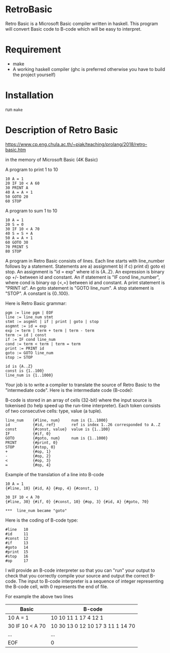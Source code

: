 # RetroBasic

Retro Basic is a Microsoft Basic compiler written in haskell. 
This program will convert Basic code to B-code which will be easy to interpret.

# Requirement
- make
- A working haskell compiler (ghc is preferred otherwise you have to build the project yourself)

# Installation

run `make`

# Description of Retro Basic
https://www.cp.eng.chula.ac.th/~piak/teaching/prolang/2018/retro-basic.htm

in the memory of Microsoft Basic (4K Basic)

A program to print 1 to 10
```
10 A = 1  
20 IF 10 < A 60  
30 PRINT A  
40 A = A + 1  
50 GOTO 20  
60 STOP
```
A program to sum 1 to 10
```
10 A = 1  
20 S = 0  
30 IF 10 < A 70  
40 S = S + A  
50 A = A + 1  
60 GOTO 30  
70 PRINT S  
80 STOP
```

A program in Retro Basic consists of lines.  Each line starts with line_number follows by a statement.  Statements are a) assignment b) if c) print d) goto e) stop.  An assignment is "id = exp" where id is {A..Z}.  An expression is binary op +/- between id and constant.
An if statement is "IF cond line_number", where cond is binary op {<,=} between id and constant.  A print statement is "PRINT id".  An goto statement is "GOTO line_num". A stop statement is "STOP".  A constant is {0..100}.

Here is Retro Basic grammar:

```
pgm := line pgm | EOF
line := line_num stmt
stmt := asgmnt | if | print | goto | stop
asgmnt := id = exp
exp := term | term + term | term - term
term := id | const
if := IF cond line_num
cond := term < term | term = term
print := PRINT id
goto := GOTO line_num
stop := STOP

id is {A..Z}
const is {1..100}
line_num is {1..1000}
```

Your job is to write a compiler to translate the source of Retro Basic to the "intermediate code".  Here is the intermediate code (B-code):

B-code is stored in an array of cells (32-bit) where the input source is tokenised (to help speed up the run-time interpreter).  Each token consists of two consecutive cells: type, value (a tuple). 

```
line_num    {#line, num}     num is {1..1000}
id          {#id, ref}       ref is index 1..26 corresponded to A..Z
const       {#const, value}  value is {1..100}
IF          {#if, 0}
GOTO        {#goto, num}     num is {1..1000}
PRINT       {#print, 0}
STOP        {#stop, 0}
+           {#op, 1}
-           {#op, 2}
<           {#op, 3}
=           {#op, 4}
```

Example of the translation of a line into B-code
```
10 A = 1
{#line, 10} {#id, A} {#op, 4} {#const, 1}

30 IF 10 < A 70
{#line, 30} {#if, 0} {#const, 10} {#op, 3} {#id, A} {#goto, 70}  

***  line_num became "goto"
```
Here is the coding of B-code type:

```
#line   10
#id     11
#const  12
#if     13
#goto   14
#print  15
#stop   16
#op     17
```

I will provide an B-code interpreter so that you can "run" your output to check that you correctly compile your source and output the correct B-code.  The input to B-code interpreter is a sequence of integer representing the B-code cell, with 0 represents the end of file.

For example the above two lines

| Basic           | B-code                           |
|-----------------|----------------------------------|
| 10 A = 1        | 10 10 11 1 17 4 12 1             |
| 30 IF 10 < A 70 | 10 30 13 0 12 10 17 3 11 1 14 70 |
| ...             | ...                              |
| EOF             | 0                                |



